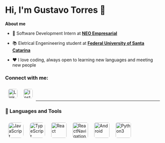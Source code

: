 # Hi, I'm Gustavo Torres 👋


**About me**

- 💼 Software Development Intern at [**NEO Empresarial**](https://neo.certi.org.br/)

- 📚 Eletrical Engenineering student at [**Federal University of Santa Catarina**](https://ufsc.br/)

- ❤️ I love coding, always open to learning new languages ​​and meeting new people



### Connect with me:


<a href="https://www.linkedin.com/in/gustavo-bevilacqua-torres">
  <img align="left" alt="LinkedIn" width="30px" style="margin:10px; border-radius:5px" src="https://upload.wikimedia.org/wikipedia/commons/8/81/LinkedIn_icon.svg" />
</a>
</img>
<a href="https://www.instagram.com/gutotorres_/">
  <img align="left" alt="Instagram" width="30px" style="margin:10px; border-radius:5px" src="https://upload.wikimedia.org/wikipedia/commons/e/e7/Instagram_logo_2016.svg" />    
</a>
<br/>
<br/>

___
### 🧰 Languages and Tools

<img align="left" alt="JavaScript" width="50px" style="margin:10px; border-radius:10px" src="https://cdn.jsdelivr.net/gh/devicons/devicon/icons/javascript/javascript-original.svg" />
<img align="left" alt="TypeScript" width="50px" style="margin:10px; border-radius:10px" src="https://cdn.jsdelivr.net/gh/devicons/devicon@latest/icons/typescript/typescript-original.svg" />
<img align="left" alt="React" width="50px" style="margin:10px; border-radius:5px" src="https://cdn.jsdelivr.net/gh/devicons/devicon@latest/icons/react/react-original.svg" />
<img align="left" alt="ReactNavigation" width="50px" style="margin:10px; border-radius:5px" src="https://cdn.jsdelivr.net/gh/devicons/devicon@latest/icons/reactnavigation/reactnavigation-original.svg" />
<img align="left" alt="Android" width="50px" style="margin:10px; border-radius:5px" src="https://cdn.jsdelivr.net/gh/devicons/devicon@latest/icons/android/android-plain.svg" />
<img align="left" alt="Python3" width="50px" style="margin:10px; border-radius:5px" src="https://cdn.jsdelivr.net/gh/devicons/devicon@latest/icons/python/python-original.svg" />
<br/>
<br/>
<br/>


